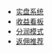 * [实盘系统](system.md)
* [收益看板](revenue-dashboard.md)
* [分润模式](profit-share.md)
* [返佣推荐](rebate-referral.md)